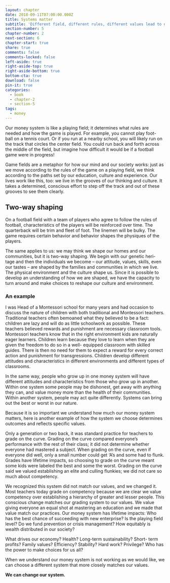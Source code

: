 ```yaml
---
layout: chapter
date: 2018-09-11T07:00:00.000Z
title: Systems matter
subtitle: 'Different field, different rules, different values lead to different outcomes'
section-number: 5
chapter-number: 2
next-section: 6
chapter-start: true
share: true
comments: false
comments-locked: false
left-aside: true
right-aside-top: true
right-aside-bottom: true
bottom-cta: true
download: false
pin-it: true
categories:
  - book
  - chapter-2
  - section-5
tags:
  - money
---
```

Our money system is like a playing field; it determines what rules are
needed and how the game is played. For example, you cannot play foot-
ball on a tennis court. Or if you run at a nearby school, you will likely
run on the track that circles the center field. You could run back and
forth across the middle of the field, but imagine how difficult it would
be if a football game were in progress!

Game fields are a metaphor for how our mind and our society
works: just as we move according to the rules of the game on a playing
field, we think according to the paths set by our education, culture and
experience. Our lives work like this, too: we live in the grooves of our
thinking and culture. It takes a determined, conscious effort to step off
the track and out of these grooves to see them clearly.

## Two-way shaping

On a football field with a team of players who agree to follow the rules
of football, characteristics of the players will be reinforced over time.
The quarterback will be trim and fleet of foot. The linemen will be bulky.
The game requires certain behavior and behavior shapes the physiques
of the players.

The same applies to us: we may think we shape our homes and our
communities, but it is two-way shaping. We begin with our genetic heri-
tage and then the individuals we become – our attitude, values, skills,
even our tastes – are shaped by the families and communities in which
we live. The physical environment and the culture shape us. Since it is
possible to develop an understanding of how we are shaped, we have
the capacity to turn around and make choices to reshape our culture
and environment.

### An example

I was Head of a Montessori school for many years and had occasion
to discuss the nature of children with both traditional and Montessori
teachers. Traditional teachers often bemoaned what they believed to
be a fact: children are lazy and will do as little schoolwork as possible. These teachers believed rewards and punishment are
necessary classroom tools. Montessori teachers know that in the right
environment kids are naturally eager learners. Children learn because
they love to learn when they are given the freedom to do so in a well-
equipped classroom with skilled guides. There is then no need for
them to expect a reward for every correct action and punishment for
transgressions. Children develop different attitudes and characteristics
in different environments and different types of classrooms.

In the same way, people who grow up in one money system will
have different attitudes and characteristics from those who grow up
in another. Within one system some people may be dishonest, get
away with anything they can, and value money more than the health
of their communities. Within another system, people may act quite
differently. Systems can bring out the best or worst in our nature.

Because it is so important we understand how much our money
system matters, here is another example of how the system we choose
determines outcomes and reflects specific values.

Only a generation or two back, it was standard practice for teachers
to grade on the curve. Grading on the curve compared everyone’s
performance with the rest of their class; it did not determine whether
everyone had mastered a subject. When grading on the curve, even
if everyone did well, only a small number could get ‘A’s and some
had to flunk. Grades have lifetime impacts, so choosing to grade on
the curve meant some kids were labeled the best and some the worst.
Grading on the curve said we valued establishing an elite and culling
flunkies; we did not care so much about competency.

We recognized this system did not match our values, and we changed
it. Most teachers today grade on competency because we are clear
we value competency over establishing a hierarchy of greater and
lesser people. This conscious change matches our grading system to
our values. We value giving everyone an equal shot at mastering an
education and we made that value match our practices.
Our money system has lifetime impacts: Who has the best chance
of succeeding with new enterprise? Is the playing field level? Do we
fund prevention or crisis management? How equitably is wealth
distributed in our society?

What drives our economy? Health? Long-term sustainability? Short-
term profits? Family values? Efficiency? Stability? Hard work?
Privilege? Who has the power to make choices for us all?

When we understand our money system is not working as we would
like, we can choose a different system that more closely matches
our values.

**We can change our system.**
